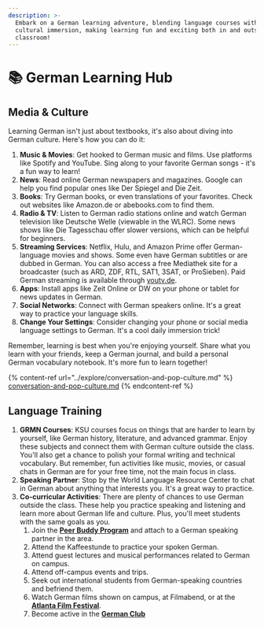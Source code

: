 ```yaml
---
description: >-
  Embark on a German learning adventure, blending language courses with engaging
  cultural immersion, making learning fun and exciting both in and outside the
  classroom!
---
```


# 📚 German Learning Hub

## Media & Culture <a href="#block-a4d77fa3dd9545a0a33343551dfe9410" id="block-a4d77fa3dd9545a0a33343551dfe9410"></a>

Learning German isn't just about textbooks, it's also about diving into German culture. Here's how you can do it:

1. **Music & Movies**: Get hooked to German music and films. Use platforms like Spotify and YouTube. Sing along to your favorite German songs - it's a fun way to learn!
2. **News**: Read online German newspapers and magazines. Google can help you find popular ones like Der Spiegel and Die Zeit.
3. **Books**: Try German books, or even translations of your favorites. Check out websites like Amazon.de or abebooks.com to find them.
4. **Radio & TV**: Listen to German radio stations online and watch German television like Deutsche Welle (viewable in the WLRC). Some news shows like Die Tagesschau offer slower versions, which can be helpful for beginners.
5. **Streaming Services**: Netflix, Hulu, and Amazon Prime offer German-language movies and shows. Some even have German subtitles or are dubbed in German. You can also access a free Mediathek site for a broadcaster (such as ARD, ZDF, RTL, SAT1, 3SAT, or ProSieben). Paid German streaming is available through [youtv.de](http://youtv.de/).
6. **Apps**: Install apps like Zeit Online or DW on your phone or tablet for news updates in German.
7. **Social Networks**: Connect with German speakers online. It's a great way to practice your language skills.
8. **Change Your Settings**: Consider changing your phone or social media language settings to German. It's a cool daily immersion trick!

Remember, learning is best when you're enjoying yourself. Share what you learn with your friends, keep a German journal, and build a personal German vocabulary notebook. It's more fun to learn together!

{% content-ref url="../explore/conversation-and-pop-culture.md" %}
[conversation-and-pop-culture.md](../explore/conversation-and-pop-culture.md)
{% endcontent-ref %}

## Language Training <a href="#block-3756db9f4a7f4c15aed5a47f0a56560e" id="block-3756db9f4a7f4c15aed5a47f0a56560e"></a>

1. **GRMN Courses**: KSU courses focus on things that are harder to learn by yourself, like German history, literature, and advanced grammar. Enjoy these subjects and connect them with German culture outside the class. You'll also get a chance to polish your formal writing and technical vocabulary. But remember, fun activities like music, movies, or casual chats in German are for your free time, not the main focus in class.
2. **Speaking Partner**: Stop by the World Language Resource Center to chat in German about anything that interests you. It's a great way to practice.
3. **Co-curricular Activities**: There are plenty of chances to use German outside the class. These help you practice speaking and listening and learn more about German life and culture. Plus, you'll meet students with the same goals as you.
   1. Join the [**Peer Buddy Program**](../explore/peer-buddy-program.md) and attach to a German speaking partner in the area.
   2. Attend the Kaffeestunde to practice your spoken German.
   3. Attend guest lectures and musical performances related to German on campus.
   4. Attend off-campus events and trips.
   5. Seek out international students from German-speaking countries and befriend them.
   6. Watch German films shown on campus, at Filmabend, or at the [**Atlanta Film Festival**](https://www.atlantafilmfestival.com/).
   7. Become active in the [**German Club**](../explore/german-club.md)
